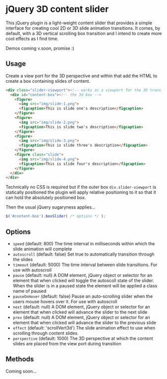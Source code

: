 jQuery 3D content slider
===

This jQuery plugin is a light-weight content slider that provides a simple
interface for creating cool 2D or 3D slide animation transitions. It comes, by
default, with a 3D vertical scrolling box transition and I intend to create
more cool effects as I find time.

Demos coming v.soon, promise :)

Usage
---

Create a view port for the 3D perspective and within that add the HTML to create
a box containing slides of content.

```html
<div class="slider-viewport"><!-- works as a viewport for the 3D transitions -->
  <div id="content-box"><!-- the 3d box -->
    <figure>
      <img src="img/slide-1.png">
      <figcaption>This is slide one's description</figcaption>
    </figure>
    <figure>
      <img src="img/slide-2.png">
      <figcaption>This is slide two's description</figcaption>
    </figure>
    <figure>
      <img src="img/slide-3.png">
      <figcaption>This is slide three's description</figcaption>
    </figure>
    <figure class="slide">
      <img src="img/slide-4.png">
      <figcaption>This is slide four's description</figcaption>
    </figure>
  </div>
</div>
```

Technically no CSS is required but if the outer box `div.slider-viewport` is
statically positioned the plugin will apply relative positioning to it so that
it can hold the absolutely positioned box.

Then the usual jQuery sugaryness applies...

```javascript
$('#content-box').boxSlider( /* options */ );
```

Options
---

* `speed` (default: 800) The time interval in milliseconds within which the
  slide animation will complete
* `autoscroll` (default: false) Set true to automatically transition through
  the slides
* `timeout` (default: 5000) The time interval between slide transitions. For use
  with autoscroll
* `pause` (default: null) A DOM element, jQuery object or selector for an element
  that when clicked will toggle the autoscoll state of the slider. When the slider
  is in a paused state the element will be applied a class name of paused
* `pauseOnHover` (default: false) Pause an auto-scrolling slider when the users
  mouse hovers over it. For use with autoscroll
* `next` (default: null) A DOM element, jQuery object or selector for an element
  that when clicked will advance the slider to the next slide
* `prev` (default: null) A DOM element, jQuery object or selector for an element
  that when clicked will advance the slider to the previous slide
* `effect` (default: 'scrollVert3d') The slide animation effect to use when
  scrolling through content slides
* `perspective` (default: 1000) The 3D perspective at which the content slides
  are placed from the view port during transition

Methods
---

Coming soon...
